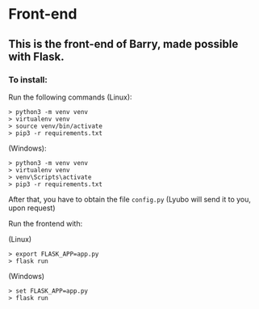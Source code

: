 # Front-end
## This is the front-end of Barry, made possible with Flask.

### To install:

Run the following commands (Linux):
```
> python3 -m venv venv
> virtualenv venv
> source venv/bin/activate
> pip3 -r requirements.txt
```
(Windows):
```
> python3 -m venv venv
> virtualenv venv
> venv\Scripts\activate
> pip3 -r requirements.txt
```


After that, you have to obtain the file `config.py` (Lyubo will send it to you, upon request)

Run the frontend with:

(Linux) 
```
> export FLASK_APP=app.py
> flask run
```

(Windows)
```
> set FLASK_APP=app.py
> flask run
```
